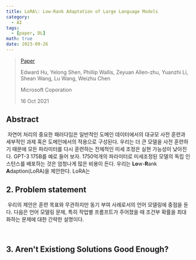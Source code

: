 ```yaml
---
title: LoRA\: Low-Rank Adaptation of Large Language Models
category:
  - AI
tags:
  - [paper, DL]
math: true
date: 2023-09-26
---
```


>  [Paper](https://arxiv.org/abs/2106.09685)
>
> Edward Hu, Yelong Shen, Phillip Wallis, Zeyuan Allen-zhu, Yuanzhi Li, Shean Wang, Lu Wang, Weizhu Chen
>
> Microsoft Coporation
>
> 16 Oct 2021

## Abstract

​	자연어 처리의 중요한 패러다임은 일반적인 도메인 데이터에서의 대규모 사전 훈련과 세부적인 과제 혹은 도메인에서의 적용으로 구성된다. 우리는 더 큰 모델을 사전 훈련하기 때문에 모든 파라미터를 다시 훈련하는 전체적인 미세 조정은 실현 가능성이 낮아진다. GPT-3 175B를 예로 들어 보자. 1750억개의 파라미터로 미세조정된 모델의 독립 인스턴스를 배포하는 것은 엄청나게 많은 비용이 든다. 우리는 **Lo**w-**R**ank **A**daption(LoRA)을 제안한다. LoRA는 

## 2. Problem statement

​	우리의 제안은 훈련 목표와 무관하지만 동기 부여 사례로서의 언어 모델링에 중점을 둔다. 다음은 언어 모델링 문제, 특히 작업별 프롬프트가 주어졌을 때 조건부 확률을 최대화하는 문제에 대한 간략한 설명이다.

​	

## 3. Aren't Existiong Solutions Good Enough?

